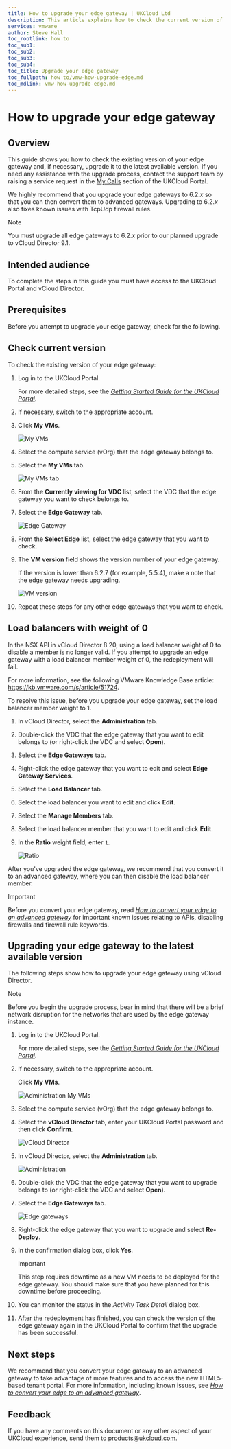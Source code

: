 ```yaml
---
title: How to upgrade your edge gateway | UKCloud Ltd
description: This article explains how to check the current version of your edge gateway and upgrade to the latest version
services: vmware
author: Steve Hall
toc_rootlink: how to
toc_sub1: 
toc_sub2:
toc_sub3:
toc_sub4:
toc_title: Upgrade your edge gateway
toc_fullpath: how to/vmw-how-upgrade-edge.md
toc_mdlink: vmw-how-upgrade-edge.md
---
```


# How to upgrade your edge gateway

## Overview

This guide shows you how to check the existing version of your edge gateway and, if necessary, upgrade it to the latest available version. If you need any assistance with the upgrade process, contact the support team by raising a service request in the [My Calls](https://portal.ukcloud.com/support/my_calls) section of the UKCloud Portal.

We highly recommend that you upgrade your edge gateways to 6.2.*x* so that you can then convert them to advanced gateways. Upgrading to 6.2.*x* also fixes known issues with TcpUdp firewall rules.

> [!NOTE]
> You must upgrade all edge gateways to 6.2.*x* prior to our planned upgrade to vCloud Director 9.1.

## Intended audience

To complete the steps in this guide you must have access to the UKCloud Portal and vCloud Director.

## Prerequisites

Before you attempt to upgrade your edge gateway, check for the following.

## Check current version

To check the existing version of your edge gateway:

1. Log in to the UKCloud Portal.

    For more detailed steps, see the [*Getting Started Guide for the UKCloud Portal*](../portal/ptl-gs.md).

2. If necessary, switch to the appropriate account.

3. Click **My VMs**.

    ![My VMs](images/upgrade-image-1.png)

4. Select the compute service (vOrg) that the edge gateway belongs to.

5. Select the **My VMs** tab.

   ![My VMs tab](images/upgrade-image-2.png)

6. From the **Currently viewing for VDC** list, select the VDC that the edge gateway you want to check belongs to.

7. Select the **Edge Gateway** tab.

   ![Edge Gateway](images/upgrade-image-3.png)

8. From the **Select Edge** list, select the edge gateway that you want to check.

9. The **VM version** field shows the version number of your edge gateway.

    If the version is lower than 6.2.7 (for example, 5.5.4), make a note that the edge gateway needs upgrading.

   ![VM version](images/upgrade-image-4.png)

10. Repeat these steps for any other edge gateways that you want to check.

## Load balancers with weight of 0

In the NSX API in vCloud Director 8.20, using a load balancer weight of 0 to disable a member is no longer valid. If you attempt to upgrade an edge gateway with a load balancer member weight of 0, the redeployment will fail.

For more information, see the following VMware Knowledge Base article: <https://kb.vmware.com/s/article/51724>.

To resolve this issue, before you upgrade your edge gateway, set the load balancer member weight to 1.

1. In vCloud Director, select the **Administration** tab.

2. Double-click the VDC that the edge gateway that you want to edit belongs to (or right-click the VDC and select **Open**).

3. Select the **Edge Gateways** tab.

4. Right-click the edge gateway that you want to edit and select **Edge Gateway Services**.

5. Select the **Load Balancer** tab.

6. Select the load balancer you want to edit and click **Edit**.

7. Select the **Manage Members** tab.

8. Select the load balancer member that you want to edit and click **Edit**.

9. In the **Ratio** weight field, enter `1`.

   ![Ratio](images/upgrade-image-5.png)

After you've upgraded the edge gateway, we recommend that you convert it to an advanced gateway, where you can then disable the load balancer member.

> [!IMPORTANT]
> Before you convert your edge gateway, read [*How to convert your edge to an advanced gateway*](vmw-how-convert-edge.md) for important known issues relating to APIs, disabling firewalls and firewall rule keywords.

## Upgrading your edge gateway to the latest available version

The following steps show how to upgrade your edge gateway using vCloud Director.

> [!NOTE]
> Before you begin the upgrade process, bear in mind that there will be a brief network disruption for the networks that are used by the edge gateway instance.

1. Log in to the UKCloud Portal.

    For more detailed steps, see the [*Getting Started Guide for the UKCloud Portal*](../portal/ptl-gs.md).

2. If necessary, switch to the appropriate account.

    Click **My VMs**.

    ![Administration My VMs](images/upgrade-image-6.png)

3. Select the compute service (vOrg) that the edge gateway belongs to.

4. Select the **vCloud Director** tab, enter your UKCloud Portal password and then click **Confirm**.

    ![vCloud Director](images/upgrade-image-7.png)

5. In vCloud Director, select the **Administration** tab.

    ![Administration](images/upgrade-image-8.png)

6. Double-click the VDC that the edge gateway that you want to upgrade belongs to (or right-click the VDC and select **Open**).

7. Select the **Edge Gateways** tab.

    ![Edge gateways](images/upgrade-image-9.png)

8. Right-click the edge gateway that you want to upgrade and select **Re-Deploy**.

9. In the confirmation dialog box, click **Yes**.

    > [!IMPORTANT]
    > This step requires downtime as a new VM needs to be deployed for the edge gateway. You should make sure that you have planned for this downtime before proceeding.

10. You can monitor the status in the *Activity Task Detail* dialog box.

11. After the redeployment has finished, you can check the version of the edge gateway again in the UKCloud Portal to confirm that the upgrade has been successful.

## Next steps

We recommend that you convert your edge gateway to an advanced gateway to take advantage of more features and to access the new HTML5-based tenant portal. For more information, including known issues, see [*How to convert your edge to an advanced gateway*](vmw-how-convert-edge.md).

## Feedback

If you have any comments on this document or any other aspect of your UKCloud experience, send them to <products@ukcloud.com>.